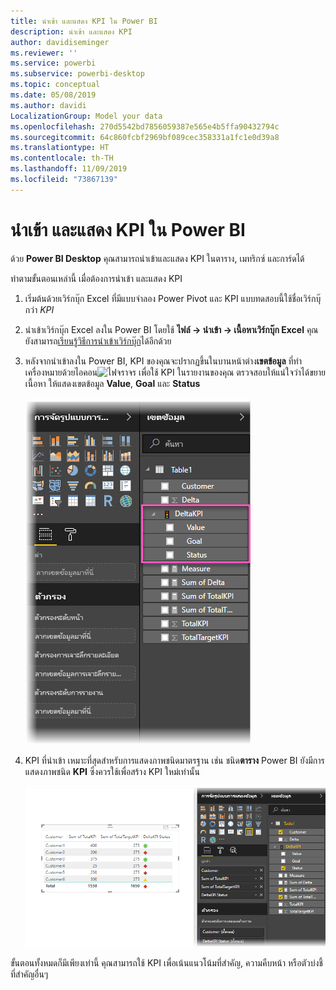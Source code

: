 ```yaml
---
title: นำเข้า และแสดง KPI ใน Power BI
description: นำเข้า และแสดง KPI
author: davidiseminger
ms.reviewer: ''
ms.service: powerbi
ms.subservice: powerbi-desktop
ms.topic: conceptual
ms.date: 05/08/2019
ms.author: davidi
LocalizationGroup: Model your data
ms.openlocfilehash: 270d5542bd7856059387e565e4b5ffa90432794c
ms.sourcegitcommit: 64c860fcbf2969bf089cec358331a1fc1e0d39a8
ms.translationtype: HT
ms.contentlocale: th-TH
ms.lasthandoff: 11/09/2019
ms.locfileid: "73867139"
---
```

# <a name="import-and-display-kpis-in-power-bi"></a>นำเข้า และแสดง KPI ใน Power BI
ด้วย **Power BI Desktop** คุณสามารถนำเข้าและแสดง KPI ในตาราง, เมทริกซ์ และการ์ดได้

ทำตามขั้นตอนเหล่านี้ เมื่อต้องการนำเข้า และแสดง KPI

1. เริ่มต้นด้วยเวิร์กบุ๊ก Excel ที่มีแบบจำลอง Power Pivot และ KPI แบบทดสอบนี้ใช้ชื่อเวิร์กบุ๊กว่า *KPI*

1. นำเข้าเวิร์กบุ๊ก Excel ลงใน Power BI โดยใช้ **ไฟล์ -> นำเข้า -> เนื้อหาเวิร์กบุ๊ก Excel** คุณยังสามารถ[เรียนรู้วิธีการนำเข้าเวิร์กบุ๊ก](desktop-import-excel-workbooks.md)ได้อีกด้วย 

1. หลังจากนำเข้าลงใน Power BI, KPI ของคุณจะปรากฏขึ้นในบานหน้าต่าง**เขตข้อมูล** ที่ทำเครื่องหมายด้วยไอคอน![ไฟจราจร](media/desktop-import-and-display-kpis/traffic.png) เพื่อใช้ KPI ในรายงานของคุณ ตรวจสอบให้แน่ใจว่าได้ขยายเนื้อหา ให้แสดงเขตข้อมูล **Value**, **Goal** และ **Status**

    ![](media/desktop-import-and-display-kpis/desktoppreviewfeatureon2.png)

1. KPI ที่นำเข้า เหมาะที่สุดสำหรับการแสดงภาพชนิดมาตรฐาน เช่น ชนิด**ตาราง** Power BI ยังมีการแสดงภาพชนิด **KPI** ซึ่งควรใช้เพื่อสร้าง KPI ใหม่เท่านั้น
   
    ![](media/desktop-import-and-display-kpis/desktoppreviewfeatureon3.png)

ขั้นตอนทั้งหมดก็มีเพียงเท่านี้ คุณสามารถใช้ KPI เพื่อเน้นแนวโน้มที่สำคัญ, ความคืบหน้า หรือตัวบ่งชี้ที่สำคัญอื่นๆ
